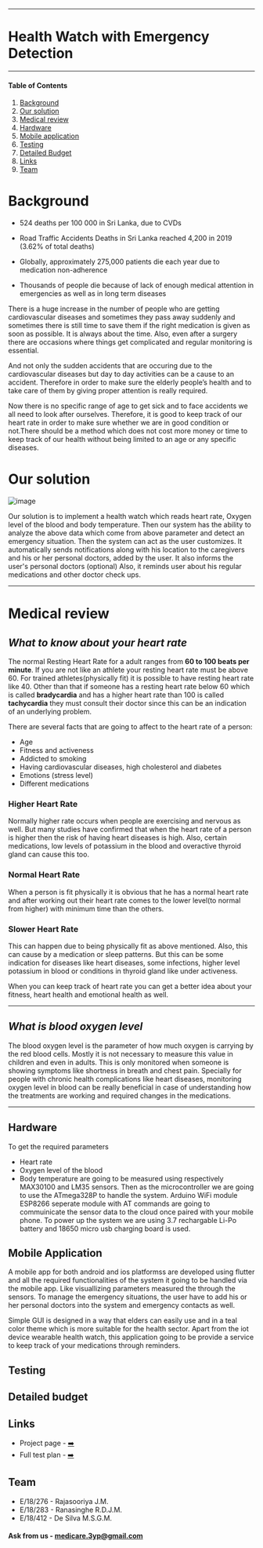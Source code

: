 ___
# Health Watch with Emergency Detection
___

#### Table of Contents
1. [Background](#background)
2. [Our solution](#our-solution)
3. [Medical review](#medical-review)
4. [Hardware](#hardware)
5. [Mobile application](#mobile-application)
6. [Testing](#testing)
7. [Detailed Budget](#detailed-budget)
8. [Links](#links)
9. [Team](#team)

# Background

- 524 deaths per 100 000 in Sri Lanka, due to CVDs

- Road Traffic Accidents Deaths in Sri Lanka reached 4,200 in 2019 (3.62% of total deaths)

- Globally, approximately 275,000 patients die each year due to medication non-adherence

- Thousands of people die because of lack of enough medical attention in emergencies as well as in long term diseases

There is a huge increase in the number of people who are getting cardiovascular diseases and sometimes they pass away suddenly and sometimes there is still time to save them if the right medication is given as soon as possible. It is always about the time. Also, even after a surgery there are occasions where things get complicated and regular monitoring is essential.

And not only the sudden accidents that are occuring due to the cardiovascular diseases but day to day activities can be a cause to an accident. Therefore in order to make sure the elderly people’s health and to take care of them by giving proper attention is really required.

Now there is no specific range of age to get sick and to face accidents we all need to look after ourselves. Therefore, it is good to keep track of our heart rate in order to make sure whether we are in good condition or not.There should be a method which does not cost more money or time to keep track of our health without being limited to an age or any specific diseases.

# Our solution

![image](./images/xxx.png)

Our solution is to implement a health watch which reads heart rate, Oxygen level of the blood and body temperature. Then our system has the ability to analyze the above data which come from above parameter and detect an emergency situation. Then the system can act as the user customizes.
It automatically sends notifications along with his location to the caregivers and his or her personal doctors, added by the user.
It also informs the user's personal doctors (optional)
Also, it reminds user about his regular medications and other doctor check ups.
___
# Medical review

## _What to know about your heart rate_

The normal Resting Heart Rate for a adult ranges from **60 to 100 beats per minute**. If you are not like an athlete your resting heart rate must be above 60. For trained athletes(physically fit) it is possible to have resting heart rate like 40. Other than that if someone has a resting heart rate below 60 which is called **bradycardia** and has a higher heart rate than 100 is called **tachycardia** they must consult their doctor since this can be an indication of an underlying problem.

There are several facts that are going to affect to the heart rate of a person:

- Age
- Fitness and activeness
- Addicted to smoking
- Having cardiovascular diseases, high cholesterol and diabetes
- Emotions (stress level)
- Different medications

### Higher Heart Rate
Normally higher rate occurs when people are exercising and nervous as well. But many studies have confirmed that when the heart rate of a person is higher then the risk of having heart diseases is high. Also, certain medications, low levels of potassium in the blood and overactive thyroid gland can cause this too.

### Normal Heart Rate
When a person is fit physically it is obvious that he has a normal heart rate and after working out their heart rate comes to the lower level(to normal from higher) with minimum time than the others. 

### Slower Heart Rate
This can happen due to being physically fit as above mentioned. Also, this can cause by a medication or sleep patterns. But this can be some indication for diseases like heart diseases, some infections, higher level potassium in blood or conditions in thyroid gland like under activeness.


When you can keep track of heart rate you can get a better idea about your fitness, heart health and emotional health as well.

----------------------------------------------------------------------------------------------------------------------------------------------------------

## _What is blood oxygen level_

The blood oxygen level is the parameter of how much oxygen is carrying by the red blood cells. Mostly it is not necessary to measure this value in children and even in adults. This is only monitored when someone is showing symptoms like shortness in breath and chest pain. Specially for people with chronic health complications like heart diseases, monitoring oxygen level in blood can be really beneficial in case of understanding how the treatments are working and required changes in the medications.
___
## Hardware

To get the required parameters
  - Heart rate
  - Oxygen level of the blood
  - Body temperature
are going to be measured using respectively MAX30100 and LM35 sensors. Then as the microcontroller we are going to use the ATmega328P to handle the system. Arduino WiFi module ESP8266 seperate module with AT commands are going to commuinicate the sensor data to the cloud once paired with your mobile phone. To power up the system we are using 3.7 rechargable Li-Po battery and 18650 micro usb charging board is used.

## Mobile Application

A mobile app for both android and ios platformss are developed using flutter and all the required functionalities of the system it going to be handled via the mobile app. Like visuallizing parameters measured the through the sensors. To manage the emergency situations, the user have to add his or her personal doctors into the system and emergency contacts as well.

Simple GUI is designed in a way that elders can easily use and in a teal color theme which is more suitable for the health sector. Apart from the iot device wearable health watch, this application going to be provide a service to keep track of your medications through reminders. 

## Testing

## Detailed budget

## Links

- Project page - <a href="#"> ➡️ </a>
- Full test plan - <a href="#"> ➡️ </a>

## Team

- E/18/276 - Rajasooriya J.M.
- E/18/283 - Ranasinghe R.D.J.M.
- E/18/412 - De Silva M.S.G.M.

#### Ask from us - [medicare.3yp@gmail.com](mailto:medicare.3yp@gmail.com)

